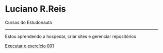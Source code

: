 # Luciano R.Reis
Cursos do Estudonauta
***
Estou aprendendo a hospedar, criar sites e gerenciar repositórios

<a href="https://lucianorreis.github.io/Estudos/HTML-CSS/Exercícios/ex001/index.html">Executar o exercício 001</a>
